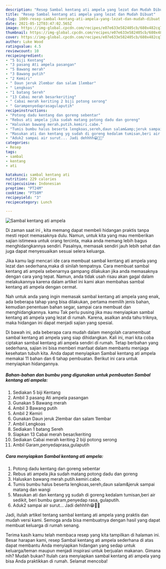 ```yaml
---
description: "Resep Sambal kentang ati ampela yang lezat dan Mudah Dibuat"
title: "Resep Sambal kentang ati ampela yang lezat dan Mudah Dibuat"
slug: 1009-resep-sambal-kentang-ati-ampela-yang-lezat-dan-mudah-dibuat
date: 2021-05-12T03:47:02.565Z
image: https://img-global.cpcdn.com/recipes/e07e633e582405cb/680x482cq70/sambal-kentang-ati-ampela-foto-resep-utama.jpg
thumbnail: https://img-global.cpcdn.com/recipes/e07e633e582405cb/680x482cq70/sambal-kentang-ati-ampela-foto-resep-utama.jpg
cover: https://img-global.cpcdn.com/recipes/e07e633e582405cb/680x482cq70/sambal-kentang-ati-ampela-foto-resep-utama.jpg
author: Luke Wood
ratingvalue: 4.5
reviewcount: 10
recipeingredient:
- "5 biji Kentang"
- "3 pasang Ati ampela pasangan"
- "5 Bawang merah"
- "3 Bawang putih"
- "2 Kemiri"
- " Daun jeruk 2lembar dan salam 1lembar"
- " Lengkoas"
- "1 batang Sereh"
- "13 Cabai merah besarkeriting"
- " Cabai merah keriting 2 biji potong serong"
- " Garampenyedaprasagulaputih"
recipeinstructions:
- "Potong dadu kentang dan goreng sebentar"
- "Rebus ati ampela jika sudah matang potong dadu dan goreng"
- "Haluskan bawang merah.putih.kemiri.cabe."
- "Tumis bumbu halus beserta lengkoas,sereh,daun salam&amp;jeruk sampai matang dan wangi"
- "Masukan ati dan kentang yg sudah di goreng kedalam tumisan,beri air sedikit, beri bumbu garam,penyedap rasa, gulaputih."
- "Aduk2 sampai air surut... Jadi dehhhh😁👩‍🍳"
categories:
- Resep
tags:
- sambal
- kentang
- ati

katakunci: sambal kentang ati 
nutrition: 229 calories
recipecuisine: Indonesian
preptime: "PT24M"
cooktime: "PT58M"
recipeyield: "3"
recipecategory: Lunch

---
```



![Sambal kentang ati ampela](https://img-global.cpcdn.com/recipes/e07e633e582405cb/680x482cq70/sambal-kentang-ati-ampela-foto-resep-utama.jpg)

Di zaman  saat ini , kita memang dapat membeli hidangan praktis tanpa mesti repot memasaknya dulu. Namun, untuk kita yang mau memberikan sajian istimewa untuk orang tercinta, maka anda memang lebih bagus menghidangkannya sendiri. Pasalnya, memasak sendiri jauh lebih sehat dan juga dapat menyesuaikan sesuai selera keluarga.

Jika kamu lagi mencari ide cara membuat sambal kentang ati ampela yang lezat dan sederhana,maka di sinilah tempatnya. Cara membuat sambal kentang ati ampela  sebenarnya gampang dilakukan jika anda memasaknya dengan cara yang tepat. Namun, anda tidak usah risau akan gagal dalam melakukannya 
karena dalam artikel ini kami akan membahas sambal kentang ati ampela dengan cermat.  



Nah untuk anda yang ingin memasak sambal kentang ati ampela yang enak, ada beberapa tahap yang bisa dilakukan, pertama memilih jenis bahan, kemudian penentuan bahan segar, sampai cara membuat dan menghidangkannya. kamu Tak perlu pusing jika mau menyiapkan sambal kentang ati ampela yang lezat di rumah. Karena, asalkan anda  tahu triknya, maka hidangan ini dapat menjadi sajian yang spesial.

Di bawah ini, ada beberapa cara mudah dalam mengolah caramembuat sambal kentang ati ampela yang siap dihidangkan. Kali ini, mari kita coba ciptakan sambal kentang ati ampela sendiri di rumah. Tetap berbahan yang sederhana, sajian ini bisa memberi manfaat dalam membantu menjaga kesehatan tubuh kita. Anda dapat menyiapkan Sambal kentang ati ampela memakai 11 bahan dan 6 tahap pembuatan. Berikut ini cara untuk menyiapkan hidangannya.

<!--inarticleads1-->

##### Bahan-bahan dan bumbu yang digunakan untuk pembuatan Sambal kentang ati ampela:

1. Sediakan 5 biji Kentang
1. Ambil 3 pasang Ati ampela pasangan
1. Gunakan 5 Bawang merah
1. Ambil 3 Bawang putih
1. Ambil 2 Kemiri
1. Gunakan  Daun jeruk 2lembar dan salam 1lembar
1. Ambil  Lengkoas
1. Sediakan 1 batang Sereh
1. Siapkan 13 Cabai merah besar/keriting
1. Sediakan  Cabai merah keriting 2 biji potong serong
1. Ambil  Garam,penyedaprasa,gulaputih




<!--inarticleads2-->

##### Cara menyiapkan Sambal kentang ati ampela:

1. Potong dadu kentang dan goreng sebentar
1. Rebus ati ampela jika sudah matang potong dadu dan goreng
1. Haluskan bawang merah.putih.kemiri.cabe.
1. Tumis bumbu halus beserta lengkoas,sereh,daun salam&amp;jeruk sampai matang dan wangi
1. Masukan ati dan kentang yg sudah di goreng kedalam tumisan,beri air sedikit, beri bumbu garam,penyedap rasa, gulaputih.
1. Aduk2 sampai air surut... Jadi dehhhh😁👩‍🍳




Jadi, itulah artikel tentang  sambal kentang ati ampela  yang praktis dan mudah versi kami. Semoga anda bisa membuatnya dengan hasil yang dapat membuat keluarga di rumah senang. 

Terima kasih kamu telah membaca resep yang kita tampilkan di halaman ini. Besar harapan kami, resep  Sambal kentang ati ampela sederhana di atas dapat membantu Anda menyiapkan hidangan yang sedap untuk keluarga/teman maupun menjadi inspirasi untuk berjualan makanan. Gimana nih? Mudah bukan? Itulah cara menyiapkan sambal kentang ati ampela yang bisa Anda praktikkan di rumah. Selamat mencoba!

